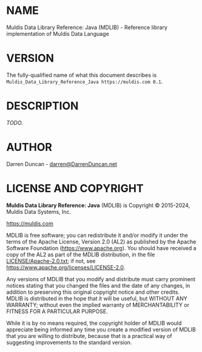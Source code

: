 # NAME

Muldis Data Library Reference: Java (MDLIB) - Reference library implementation of Muldis Data Language

# VERSION

The fully-qualified name of what this document describes is
`Muldis_Data_Library_Reference_Java https://muldis.com 0.1`.

# DESCRIPTION

*TODO.*

# AUTHOR

Darren Duncan - darren@DarrenDuncan.net

# LICENSE AND COPYRIGHT

**Muldis Data Library Reference: Java** (MDLIB) is Copyright © 2015-2024, Muldis Data Systems, Inc.

<https://muldis.com>

MDLIB is free software;
you can redistribute it and/or modify it under the terms of the Apache
License, Version 2.0 (AL2) as published by the Apache Software Foundation
(<https://www.apache.org>).  You should have received a copy of the
AL2 as part of the MDLIB distribution, in the file
[LICENSE/Apache-2.0.txt](../LICENSE/Apache-2.0.txt); if not, see
<https://www.apache.org/licenses/LICENSE-2.0>.

Any versions of MDLIB that you modify and distribute must carry prominent
notices stating that you changed the files and the date of any changes, in
addition to preserving this original copyright notice and other credits.
MDLIB is distributed in the hope that it will be
useful, but WITHOUT ANY WARRANTY; without even the implied warranty of
MERCHANTABILITY or FITNESS FOR A PARTICULAR PURPOSE.

While it is by no means required, the copyright holder of MDLIB
would appreciate being informed any time you create a modified version of
MDLIB that you are willing to distribute, because that is a
practical way of suggesting improvements to the standard version.
